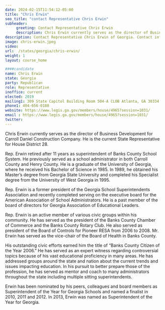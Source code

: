 ```yaml
---
date: 2024-02-15T11:54:12-05:00
title: "Chris Erwin"
seo_title: "contact Representative Chris Erwin"
subheader:
     greeting: Contact Representative Chris Erwin
     description: Chris Erwin currently serves as the director of Business Development for Carroll Daniel Construction Company. He is the current State Representative for House District 28.
description: Contact Representative Chris Erwin of Georgia. Contact information for Chris Erwin includes email address, phone number, and mailing address.
image: chris-erwin.jpeg
video:
url:  /states/georgia/chris-erwin/
weight: 1
layout: course_home

####candidate
name: Chris Erwin
state: Georgia
party: Republican
role: Representative
inoffice: current
elected: 2019
mailing1: 309 State Capitol Building Room 504-A CLOB Atlanta, GA 30334
phone1: 404-656-0188
website: https://www.legis.ga.gov/members/house/4965?session=1031/
email : https://www.legis.ga.gov/members/house/4965?session=1031/
twitter:
---
```


Chris Erwin currently serves as the director of Business Development for Carroll Daniel Construction Company. He is the current State Representative for House District 28.

Rep. Erwin retired after 11 years as superintendent of Banks County School System. He previously served as a school administrator in both Carroll County and Henry County. He is a graduate of the University of Georgia, where he received his Bachelor of Science in 1985. In 1989, he obtained his Master’s degree from Georgia State University and completed his Specialist degree from the University of West Georgia in 1995.

Rep. Erwin is a former president of the Georgia School Superintendents Association and recently completed serving on the executive board for the American Association of School Administrators. He is a past member of the board of directors for Georgia Association of Educational Leaders.

Rep. Erwin is an active member of various civic groups within his community. He has served as the president of the Banks County Chamber of Commerce and the Banks County Rotary Club. He also served as president of the Board of Controls for Pioneer RESA from 2006 to 2008. Mr. Erwin has served as the vice-chair of the Board of Health in Banks County.

His outstanding civic efforts earned him the title of “Banks County Citizen of the Year 2006.” He has served as an expert witness regarding controversial topics because of his vast educational proficiency in many areas. He has addressed groups around the state and nation about the current trends and issues impacting education. In his pursuit to better prepare those of the profession, he has served as mentor and coach to many administrators throughout the state including multiple sitting superintendents.

Erwin has been nominated by his peers, colleagues and board members as Superintendent of the Year for Georgia Schools and named a finalist in 2010, 2011 and 2012. In 2013, Erwin was named as Superintendent of the Year for Georgia.
